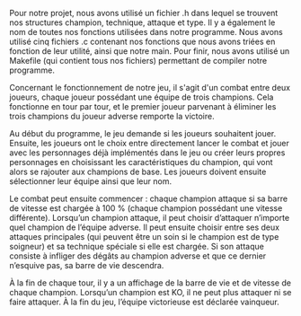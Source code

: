 Pour notre projet, nous avons utilisé un fichier .h dans lequel se trouvent nos structures champion, technique, attaque et type.
Il y a également le nom de toutes nos fonctions utilisées dans notre programme.
Nous avons utilisé cinq fichiers .c contenant nos fonctions que nous avons triées en fonction de leur utilité, ainsi que notre main.
Pour finir, nous avons utilisé un Makefile (qui contient tous nos fichiers) permettant de compiler notre programme.

Concernant le fonctionnement de notre jeu, il s'agit d'un combat entre deux joueurs, chaque joueur possédant une équipe de trois champions. Cela fonctionne en tour par tour, et le premier joueur parvenant à éliminer les trois champions du joueur adverse remporte la victoire.

Au début du programme, le jeu demande si les joueurs souhaitent jouer.
Ensuite, les joueurs ont le choix entre directement lancer le combat et jouer avec les personnages déjà implémentés dans le jeu ou créer leurs propres personnages en choisissant les caractéristiques du champion, qui vont alors se rajouter aux champions de base.
Les joueurs doivent ensuite sélectionner leur équipe ainsi que leur nom.

Le combat peut ensuite commencer : chaque champion attaque si sa barre de vitesse est chargée à 100 % (chaque champion possédant une vitesse différente).
Lorsqu’un champion attaque, il peut choisir d’attaquer n’importe quel champion de l’équipe adverse. Il peut ensuite choisir entre ses deux attaques principales (qui peuvent être un soin si le champion est de type soigneur) et sa technique spéciale si elle est chargée.
Si son attaque consiste à infliger des dégâts au champion adverse et que ce dernier n’esquive pas, sa barre de vie descendra.

À la fin de chaque tour, il y a un affichage de la barre de vie et de vitesse de chaque champion. Lorsqu’un champion est KO, il ne peut plus attaquer ni se faire attaquer.
À la fin du jeu, l’équipe victorieuse est déclarée vainqueur.


